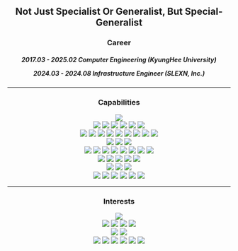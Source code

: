 <div align="center">

## Not Just Specialist Or Generalist, But Special-Generalist

### Career
<h5>
 2017.03 - 2025.02 Computer Engineering (KyungHee University)
 
 2024.03 - 2024.08 Infrastructure Engineer (SLEXN, Inc.)
</h5>

---
### Capabilities

<img src="https://img.shields.io/badge/GO-00ADD8?style=flat-square&logo=Go&logoColor=white"> </br>
<img src="https://img.shields.io/badge/Kubernetes-326CE5?style=flat-square&logo=kubernetes&logoColor=white"/> <img src="https://img.shields.io/badge/Istio-466BB0?style=flat-square&logo=istio&logoColor=white"/> <img src="https://img.shields.io/badge/Helm-0F1689?style=flat-square&logo=helm&logoColor=white"> <img src="https://img.shields.io/badge/Docker-2496ED?style=flat-square&logo=docker&logoColor=white"/> <img src="https://img.shields.io/badge/CILIUM-F8C517?style=flat-square&logo=cilium&logoColor=black"/> <img src="https://img.shields.io/badge/MetalLB-326CE5?style=flat-square&logo=ardour&logoColor=white"> </br>
<img src="https://img.shields.io/badge/Vault-FFEC6E?style=flat-square&logo=vault&logoColor=black"> <img src="https://img.shields.io/badge/Terraform-844FBA?style=flat-square&logo=terraform&logoColor=white"/> <img src="https://img.shields.io/badge/Keycloak-4D4D4D?style=flat-square&logo=keycloak&logoColor=white"> <img src="https://img.shields.io/badge/Harbor-60B932?style=flat-square&logo=harbor&logoColor=white"> <img src="https://img.shields.io/badge/Kafka-231F20?style=flat-square&logo=apachekafka&logoColor=white"> <img src="https://img.shields.io/badge/Ceph-EF5C55?style=flat-square&logo=ceph&logoColor=white"> <img src="https://img.shields.io/badge/Kubeadm-326CE5?style=flat-square&logo=kubernetes&logoColor=white"/> <img src="https://img.shields.io/badge/Ubuntu-E95420?style=flat-square&logo=ubuntu&logoColor=black"> <img src="https://img.shields.io/badge/EKS-FF9900?style=flat-square&logo=Amazon EKS&logoColor=white"> </br> 
<img src="https://img.shields.io/badge/ArgoCD-EF7B4D?style=flat-square&logo=argo&logoColor=white"/> <img src="https://img.shields.io/badge/Jenkins-D24939?style=flat-square&logo=jenkins&logoColor=white"/> <img src="https://img.shields.io/badge/Kaniko-FFA600?style=flat-square&logo=kaniko&logoColor=white"/> </br>
<img src="https://img.shields.io/badge/Alloy-F46800?style=flat-square&logo=grafana&logoColor=white"> <img src="https://img.shields.io/badge/OpenTelemetry-000000?style=flat-square&logo=opentelemetry&logoColor=white"> <img src="https://img.shields.io/badge/Loki-F46800?style=flat-square&logo=grafana&logoColor=white"> <img src="https://img.shields.io/badge/GRAFANA-F46800?style=flat-square&logo=grafana&logoColor=white"> <img src="https://img.shields.io/badge/Tempo-F46800?style=flat-square&logo=grafana&logoColor=white"> <img src="https://img.shields.io/badge/Mimir-F46800?style=flat-square&logo=grafana&logoColor=white"> <img src="https://img.shields.io/badge/Promtail-632CA6?style=flat-square&logo=prometheus&logoColor=white"> <img src="https://img.shields.io/badge/Prometheus-E6522C?style=flat-square&logo=prometheus&logoColor=white"> </br>
<img src="https://img.shields.io/badge/ElasticSearch-005571?style=flat-square&logo=elasticsearch&logoColor=white"> <img src="https://img.shields.io/badge/Fluent Bit-49BDA5?style=flat-square&logo=fluent bit&logoColor=white"> <img src="https://img.shields.io/badge/Fluentd-0E83C8?style=flat-square&logo=fluentd&logoColor=white"> <img src="https://img.shields.io/badge/Kibana-005571?style=flat-square&logo=kibana&logoColor=white"> <img src="https://img.shields.io/badge/Jaeger-1071D3?style=flat-square&logo=joplin&logoColor=white"> </br>
<img src="https://img.shields.io/badge/Envoy-AC6199?style=flat-square&logo=envoyproxy&logoColor=white"> <img src="https://img.shields.io/badge/HAProxy-2478CC?style=flat-square&logo=hetzner&logoColor=white"> <img src="https://img.shields.io/badge/NginX-009639?style=flat-square&logo=nginx&logoColor=white"> </br>
<img src="https://img.shields.io/badge/MinIO-C72E49?style=flat-square&logo=minio&logoColor=white"> <img src="https://img.shields.io/badge/Velero-5D87BF?style=flat-square&logo=v&logoColor=white"> <img src="https://img.shields.io/badge/PostgreSQL-4169E1?style=flat-square&logo=postgresql&logoColor=white"> <img src="https://img.shields.io/badge/S3-569A31?style=flat-square&logo=amazon s3&logoColor=white"> <img src="https://img.shields.io/badge/Redis-DC382D?style=flat-square&logo=redis&logoColor=white"> <img src="https://img.shields.io/badge/MySQL-4479A1?style=flat-square&logo=mysql&logoColor=white"> </br>

---
### Interests 

<img src="https://img.shields.io/badge/Python-3776AB?style=flat-square&logo=python&logoColor=white"> </br>
<img src="https://img.shields.io/badge/CircleCI-343434?style=flat-square&logo=circleci&logoColor=white"> <img src="https://img.shields.io/badge/Github Actions-2088FF?style=flat-square&logo=github actions&logoColor=white"> <img src="https://img.shields.io/badge/Trivy-1904DA?style=flat-square&logo=trivy&logoColor=white">  <img src="https://img.shields.io/badge/Sonarqube-4E9BCD?style=flat-square&logo=sonarqube&logoColor=white"> </br>
<img src="https://img.shields.io/badge/Ansible-EE0000?style=flat-square&logo=ansible&logoColor=white"> <img src="https://img.shields.io/badge/Open Policy Agent-54487A?style=flat-square&logo=magento&logoColor=white">  </br>
<img src="https://img.shields.io/badge/Internal Developer Platform-326CE5?style=flat-square"> <img src="https://img.shields.io/badge/Zero Trust Architecture-AC6199?style=flat-square"> <img src="https://img.shields.io/badge/Domain Driven Design-466BB0?style=flat-square"> <img src="https://img.shields.io/badge/MicroService Architecture-326CE5?style=flat-square"> <img src="https://img.shields.io/badge/CNCF-2496ED?style=flat-square"/> <img src="https://img.shields.io/badge/Package Oriented Design-466BB0?style=flat-square"> </br>
</div>
